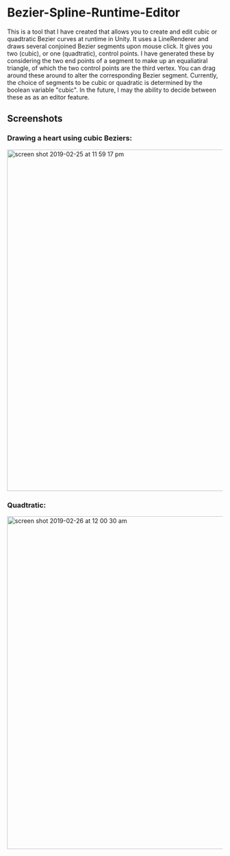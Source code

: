 # Bezier-Spline-Runtime-Editor 

This is a tool that I have created that allows you to create and edit cubic or quadtratic Bezier curves at runtime in Unity. It uses a LineRenderer and draws several conjoined Bezier segments upon mouse click. It gives you two (cubic), or one (quadtratic), control points.  I have generated these by considering the two end points of a segment to make up an equaliatiral triangle, of which the two control points are the third vertex. You can drag around these around to alter the corresponding Bezier segment. Currently, the choice of segments to be cubic or quadratic is determined by the boolean variable "cubic". In the future, I may the ability to decide between these as as an editor feature. 

## Screenshots
### Drawing a heart using cubic Beziers:
<img width="797" alt="screen shot 2019-02-25 at 11 59 17 pm" src="https://user-images.githubusercontent.com/18424537/53371669-910e0b00-3959-11e9-90c6-56f626b522dd.png">

### Quadtratic: 
<img width="777" alt="screen shot 2019-02-26 at 12 00 30 am" src="https://user-images.githubusercontent.com/18424537/53371750-c1ee4000-3959-11e9-99ef-36bafcff0249.png">
